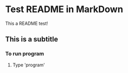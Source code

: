 # Test README in MarkDown 

This a README test!

## This is a subtitle 

### To run program

1.  Type 'program'
